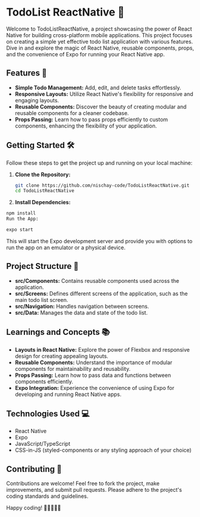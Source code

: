 # TodoList ReactNative 📝

Welcome to TodoListReactNative, a project showcasing the power of React Native for building cross-platform mobile applications. This project focuses on creating a simple yet effective todo list application with various features. Dive in and explore the magic of React Native, reusable components, props, and the convenience of Expo for running your React Native app.

## Features 🚀

- **Simple Todo Management:** Add, edit, and delete tasks effortlessly.
- **Responsive Layouts:** Utilize React Native's flexibility for responsive and engaging layouts.
- **Reusable Components:** Discover the beauty of creating modular and reusable components for a cleaner codebase.
- **Props Passing:** Learn how to pass props efficiently to custom components, enhancing the flexibility of your application.

## Getting Started 🛠️

Follow these steps to get the project up and running on your local machine:

1. **Clone the Repository:**
   ```bash
   git clone https://github.com/nischay-code/TodoListReactNative.git
   cd TodoListReactNative
   ```

2. **Install Dependencies:**

```bash
npm install
Run the App:
```
```bash
expo start
```
This will start the Expo development server and provide you with options to run the app on an emulator or a physical device.

## Project Structure 📂
- **src/Components:** Contains reusable components used across the application.
- **src/Screens:** Defines different screens of the application, such as the main todo list screen.
- **src/Navigation:** Handles navigation between screens.
- **src/Data:** Manages the data and state of the todo list.
  
## Learnings and Concepts 📚
- **Layouts in React Native:** Explore the power of Flexbox and responsive design for creating appealing layouts.
- **Reusable Components:** Understand the importance of modular components for maintainability and reusability.
- **Props Passing:** Learn how to pass data and functions between components efficiently.
- **Expo Integration:** Experience the convenience of using Expo for developing and running React Native apps.

## Technologies Used 💻
- React Native
- Expo
- JavaScript/TypeScript
- CSS-in-JS (styled-components or any styling approach of your choice)

## Contributing 🤝
Contributions are welcome! Feel free to fork the project, make improvements, and submit pull requests. Please adhere to the project's coding standards and guidelines.

Happy coding! 🚀👩‍💻👨‍💻
